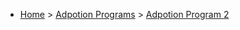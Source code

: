 * [Home](/) > [Adpotion Programs](/adoption-programs/) > [Adpotion Program 2](/adoption-programs/adoption-program-2)
